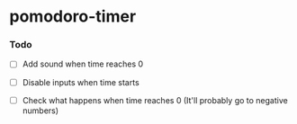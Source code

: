 # pomodoro-timer

### Todo
- [ ] Add sound when time reaches 0
- [ ] Disable inputs when time starts
- [ ] Check what happens when time reaches 0 (It'll probably go to negative numbers)

